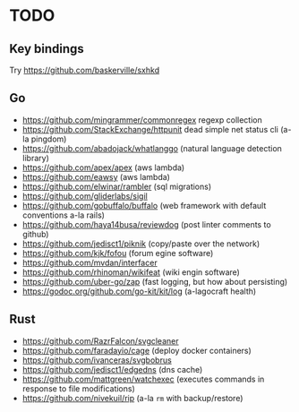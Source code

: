 # TODO

## Key bindings

Try https://github.com/baskerville/sxhkd

## Go

* https://github.com/mingrammer/commonregex regexp collection
* https://github.com/StackExchange/httpunit dead simple net status cli (a-la pingdom)
* https://github.com/abadojack/whatlanggo (natural language detection library)
* https://github.com/apex/apex (aws lambda)
* https://github.com/eawsy (aws lambda)
* https://github.com/elwinar/rambler (sql migrations)
* https://github.com/gliderlabs/sigil
* https://github.com/gobuffalo/buffalo (web framework with default conventions a-la rails)
* https://github.com/haya14busa/reviewdog (post linter comments to github)
* https://github.com/jedisct1/piknik (copy/paste over the network)
* https://github.com/kjk/fofou (forum egine software)
* https://github.com/mvdan/interfacer
* https://github.com/rhinoman/wikifeat (wiki engin software)
* https://github.com/uber-go/zap (fast logging, but how about persisting)
* https://godoc.org/github.com/go-kit/kit/log (a-lagocraft health)

## Rust

* https://github.com/RazrFalcon/svgcleaner
* https://github.com/faradayio/cage (deploy docker containers)
* https://github.com/ivanceras/svgbobrus
* https://github.com/jedisct1/edgedns (dns cache)
* https://github.com/mattgreen/watchexec (executes commands in response to file modifications)
* https://github.com/nivekuil/rip (a-la `rm` with backup/restore)
